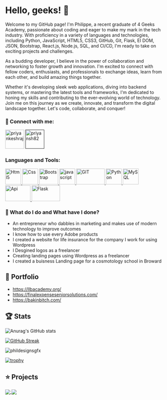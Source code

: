 


# Hello, geeks! 👋

Welcome to my GitHub page! I'm Philippe, a recent graduate of 4 Geeks Academy, passionate about coding and eager to make my mark in the tech industry. With proficiency in a variety of languages and technologies, including Python, JavaScript, HTML5, CSS3, GitHub, Git, Flask, EI DOM, JSON, Bootstrap, React.js, Node.js, SQL, and CI/CD, I'm ready to take on exciting projects and challenges.

As a budding developer, I believe in the power of collaboration and networking to foster growth and innovation. I'm excited to connect with fellow coders, enthusiasts, and professionals to exchange ideas, learn from each other, and build amazing things together.

Whether it's developing sleek web applications, diving into backend systems, or mastering the latest tools and frameworks, I'm dedicated to honing my skills and contributing to the ever-evolving world of technology. Join me on this journey as we create, innovate, and transform the digital landscape together. Let's code, collaborate, and conquer!

### 

### 🔗 Connect with me:

<a href=" https://www.linkedin.com/in/philippemoise/" target="blank"><img src="https://img.icons8.com/fluency/48/000000/linkedin.png" alt="priyankeshraj" height="60" width="60" /></a> <a href=" " target="blank"><img src="https://img.icons8.com/fluency/144/000000/instagram-new.png" alt="priyansh82" height="60" width="60" /></a>



### Languages and Tools:
<p >  <a href="https://www.w3.org/html/" target="_blank"> <img src="https://img.icons8.com/color/144/000000/html-5--v1.png" alt="Html5" width="50" height="50"/> </a> <a href="https://www.w3schools.com/css/" target="_blank"> <img src="https://img.icons8.com/color/150/000000/css3.png" alt="Css" width="50" height="50"/> </a> <a href="https://getbootstrap.com/" target="_blank"> <img src="https://getbootstrap.com/docs/5.3/assets/brand/bootstrap-logo-shadow.png" alt="Bootstrap" width="60" height="50"/> </a>  <a href="https://developer.mozilla.org/en-US/docs/Web/JavaScript" target="_blank"> <img src="https://img.icons8.com/color/144/000000/javascript--v1.png" alt="javascript" width="50" height="50"/> </a> <a href="https://git-scm.com/" target="_blank"> <img src="https://git-scm.com/images/logo@2x.png" alt="GIT" width="90" height="50"/> </a> <a href="https://www.python.org/" target="_blank"><img src="https://img.icons8.com/color/144/000000/python--v1.png" alt="Python" width="50" height="50"/></a><a href="https://www.mysql.com/" target="_blank"> <img src="https://img.icons8.com/external-flat-juicy-fish/60/000000/external-sql-coding-and-development-flat-flat-juicy-fish.png" alt="MySQL" width="50" height="50"/> </a> <a href="https://stoplight.io/api-documentation-guide#:~:text=description%20documents%20examples.-,What%20is%20API%20documentation%3F,and%20how%20to%20get%20started." target="_blank"><img src="https://desarrolloweb.com/storage/tag_images/actual/tbIhbcynRrf5ZZuqJ7XVfl8u3T0CdkLZ5DeJtlyy.png" alt="Api" width="80" height="50"/> </a> <a href="https://flask.palletsprojects.com/en/2.3.x/" target="_blank"><img src="https://flask.palletsprojects.com/en/2.3.x/_images/flask-horizontal.png" alt="Flask" width="90" height="50"/> </a></p>



### 🌱 What do I do and What have I done? 

- An entrepreneur who dabbles in marketing and makes use of modern technology to improve outcomes
- I know how to use every Adobe products
- I created a website for life insurance for the company I work for using Wordpress
- I Desgined logos as a freelancer
- Creating landing pages using Wordpress as a freelancer
- I created a buisness Landing page for a cosmotology school in Broward

## 📖 Portfolio
- https://llbacademy.org/
- https://finalexpenseseniorsolutions.com/
- https://bakinbitch.com/


## 🏆 Stats

![Anurag's GitHub stats](https://github-readme-stats.vercel.app/api?username=phildesignsgfx&show_icons=true&theme=radical)

[![GitHub Streak](https://streak-stats.demolab.com?user=phildesignsgfx&theme=tokyonight&border_radius=5.1&card_width=1000)](https://git.io/streak-stats)

<p><img src="https://github-readme-stats.vercel.app/api/top-langs/?username=phildesignsgfx&theme=material-palenight&hide_border=false&include_all_commits=false&count_private=false&layout=compact" alt="phildesignsgfx" /></p>


[![trophy](https://github-profile-trophy.vercel.app/?username=phildesignsgfx&theme=onedark)](https://github.com/ryo-ma/github-profile-trophy)

## ⭐ Projects
<a href="https://github.com/AbhishekMaira10/COVID-19-Tracker" target="_blank">
  <img align="center" src="https://github-readme-stats.vercel.app/api/pin/?username=AbhishekMaira10&repo=COVID-19-Tracker&theme=dracula" />
</a>
<a href="https://github.com/AbhishekMaira10/deldrone" target="_blank">
 <img align="center" src="https://github-readme-stats.vercel.app/api/pin/?username=AbhishekMaira10&repo=deldrone&theme=dracula" />
</a>
<div align="center">










